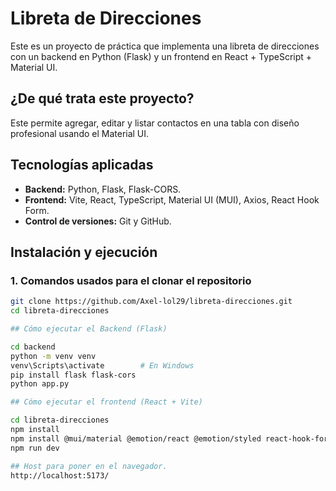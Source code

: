 # Libreta de Direcciones

Este es un proyecto de práctica que implementa una libreta de direcciones con un backend en Python (Flask) y un frontend en React + TypeScript + Material UI.

## ¿De qué trata este proyecto?
Este permite agregar, editar y listar contactos en una tabla con diseño profesional usando el Material UI.

## Tecnologías aplicadas

- **Backend:** Python, Flask, Flask-CORS.
- **Frontend:** Vite, React, TypeScript, Material UI (MUI), Axios, React Hook Form.
- **Control de versiones:** Git y GitHub.

## Instalación y ejecución

### 1. Comandos usados para el clonar el repositorio

```bash
git clone https://github.com/Axel-lol29/libreta-direcciones.git
cd libreta-direcciones

## Cómo ejecutar el Backend (Flask)

cd backend
python -m venv venv
venv\Scripts\activate        # En Windows
pip install flask flask-cors
python app.py

## Cómo ejecutar el frontend (React + Vite)

cd libreta-direcciones
npm install
npm install @mui/material @emotion/react @emotion/styled react-hook-form axios react-router-dom
npm run dev

## Host para poner en el navegador.
http://localhost:5173/

